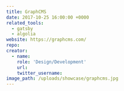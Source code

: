```yaml
---
title: GraphCMS
date: 2017-10-25 16:00:00 +0000
related_tools:
  - gatsby
  - algolia
website: https://graphcms.com/
repo:
creator:
  - name:
    role: 'Design/Development'
    url:
    twitter_username:
image_path: /uploads/showcase/graphcms.jpg
---
```

